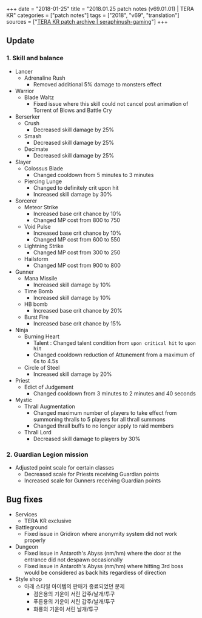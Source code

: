 +++
date = "2018-01-25"
title = "2018.01.25 patch notes (v69.01.01) | TERA KR"
categories = ["patch notes"]
tags = ["2018", "v69", "translation"]
sources = ["[TERA KR patch archive | seraphinush-gaming](/ko/patch/2018/v69-01-01)"]
+++

## Update

### **1.** Skill and balance
- Lancer
  - Adrenaline Rush
    - Removed additional 5% damage to monsters effect
- Warrior
  - Blade Waltz
    - Fixed issue where this skill could not cancel post animation of Torrent of Blows and Battle Cry
- Berserker
  - Crush
    - Decreased skill damage by 25%
  - Smash
    - Decreased skill damage by 25%
  - Decimate
    - Decreased skill damage by 25%
- Slayer
  - Colossus Blade
    - Changed cooldown from 5 minutes to 3 minutes
  - Piercing Lunge
    - Changed to definitely crit upon hit
    - Increased skill damage by 30%
- Sorcerer
  - Meteor Strike
    - Increased base crit chance by 10%
    - Changed MP cost from 800 to 750
  - Void Pulse
    - Increased base crit chance by 10%
    - Changed MP cost from 600 to 550
  - Lightning Strike
    - Changed MP cost from 300 to 250
  - Hailstorm
    - Changed MP cost from 900 to 800
- Gunner
  - Mana Missile
    - Increased skill damage by 10%
  - Time Bomb
    - Increased skill damage by 10%
  - HB bomb
    - Increased base crit chance by 20%
  - Burst Fire
    - Increased base crit chance by 15%
- Ninja
  - Burning Heart
    - Talent : Changed talent condition from `upon critical hit` to `upon hit`
    - Changed cooldown reduction of Attunement from a maximum of 6s to 4.5s
  - Circle of Steel
    - Increased skill damage by 20%
- Priest
  - Edict of Judgement
    - Changed cooldown from 3 minutes to 2 minutes and 40 seconds
- Mystic
  - Thrall Augmentation
    - Changed maximum number of players to take effect from summoning thralls to 5 players for all thrall summons
    - Changed thrall buffs to no longer apply to raid members
  - Thrall Lord
    - Decreased skill damage to players by 30%

### **2.** Guardian Legion mission
- Adjusted point scale for certain classes
  - Decreased scale for Priests receiving Guardian points
  - Increased scale for Gunners receiving Guardian points

## Bug fixes

- Services
  - TERA KR exclusive
- Battleground
  - Fixed issue in Gridiron where anonymity system did not work properly
- Dungeon
  - Fixed issue in Antaroth's Abyss (nm/hm) where the door at the entrance did not despawn occasionally
  - Fixed issue in Antaroth's Abyss (nm/hm) where hitting 3rd boss would be considered as back hits regardless of direction
- Style shop
  - 아래 스타일 아이템의 판매가 종료되었던 문제
    - 검은용의 기운이 서린 갑주/날개/투구
    - 푸른용의 기운이 서린 갑주/날개/투구
    - 화룡의 기운이 서린 날개/투구

